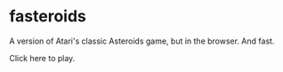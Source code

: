 fasteroids
==========

A version of Atari's classic Asteroids game, but in the browser. And fast.

Click here to play.
